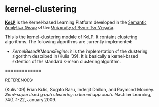 kernel-clustering
=================

[**KeLP**][kelp-site] is the Kernel-based Learning Platform developed in the [Semantic Analytics Group][sag-site] of
the [University of Roma Tor Vergata][uniroma2-site].

This is the kernel-clustering module of KeLP. It contains clustering algorithms. The following algorithms are currently implemented:

* _KernelBasedKMeansEngine_: it is the implemetation of the clustering algorithm described in (Kulis '09). It is basically a kernel-based extention of the standard k-mean clustering algorithm.

=============

REFERENCES:

(Kulis '09) Brian Kulis, Sugato Basu, Inderjit Dhillon, and Raymond Mooney. _Semi-supervised graph clustering: a kernel approach_. Machine Learning, 74(1):1-22, January 2009.
 
 [sag-site]: http://sag.art.uniroma2.it "SAG site"
[uniroma2-site]: http://www.uniroma2.it "University of Roma Tor Vergata"
[kelp-site]: http://sag.art.uniroma2.it/demo-software/kelp/
